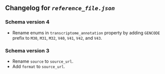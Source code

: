 ## Changelog for *`reference_file.json`*

### Schema version 4

* Rename enums in `transcriptome_annotation` property by adding `GENCODE` prefix to `M30`, `M31`, `M32`, `V40`, `V41`, `V42`, and `V43`.

### Schema version 3

* Rename `source` to `source_url`.
* Add `format` to `source_url`.
